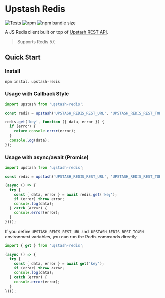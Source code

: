 # Upstash Redis

[![Tests](https://github.com/upstash/upstash-redis/actions/workflows/test.yml/badge.svg)](https://github.com/upstash/upstash-redis/actions/workflows/test.yml)
![npm](https://img.shields.io/npm/dm/upstash-redis)
![npm bundle size](https://img.shields.io/bundlephobia/minzip/upstash-redis)

A JS Redis client built on top of [Upstash REST API](https://docs.upstash.com/features/restapi).

> Supports Redis 5.0

## Quick Start

### Install

```bash
npm install upstash-redis
```

### Usage with Callback Style

```typescript
import upstash from 'upstash-redis';

const redis = upstash('UPSTASH_REDIS_REST_URL', 'UPSTASH_REDIS_REST_TOKEN');

redis.get('key', function ({ data, error }) {
  if (error) {
    return console.error(error);
  }
  console.log(data);
});
```

### Usage with async/await (Promise)

```typescript
import upstash from 'upstash-redis';

const redis = upstash('UPSTASH_REDIS_REST_URL', 'UPSTASH_REDIS_REST_TOKEN');

(async () => {
  try {
    const { data, error } = await redis.get('key');
    if (error) throw error;
    console.log(data);
  } catch (error) {
    console.error(error);
  }
})();
```

If you define `UPSTASH_REDIS_REST_URL` and` UPSTASH_REDIS_REST_TOKEN` environment variables, you can run the Redis commands directly.

```typescript
import { get } from 'upstash-redis';

(async () => {
  try {
    const { data, error } = await get('key');
    if (error) throw error;
    console.log(data);
  } catch (error) {
    console.error(error);
  }
})();
```
